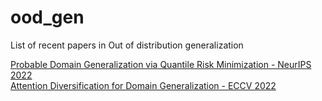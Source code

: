# ood_gen
List of recent papers in Out of distribution generalization

[Probable Domain Generalization via Quantile Risk Minimization - NeurIPS 2022](https://arxiv.org/abs/2207.09944) </br>
[Attention Diversification for Domain Generalization - ECCV 2022](https://arxiv.org/abs/2210.04206v1) </br>

